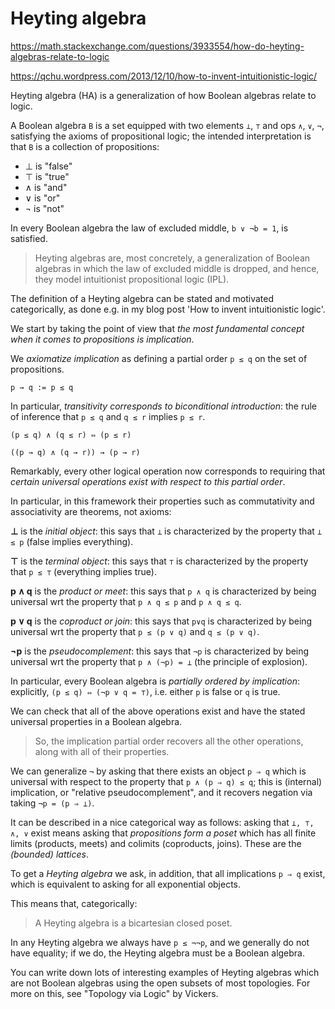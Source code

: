 # Heyting algebra

https://math.stackexchange.com/questions/3933554/how-do-heyting-algebras-relate-to-logic

https://qchu.wordpress.com/2013/12/10/how-to-invent-intuitionistic-logic/

Heyting algebra (HA) is a generalization of how Boolean algebras relate to logic.

A Boolean algebra `B` is a set equipped with two elements `⊥`, `⊤` and ops `∧`, `∨`, `¬`, satisfying the axioms of propositional logic; the intended interpretation is that `B` is a collection of propositions:
- ⊥ is "false"
- ⊤ is "true"
- ∧ is "and"
- ∨ is "or"
- ¬ is "not"

In every Boolean algebra the law of excluded middle, `b ∨ ¬b = 1`, is satisfied.

>Heyting algebras are, most concretely, a generalization of Boolean algebras in which the law of excluded middle is dropped, and hence, they model intuitionist propositional logic (IPL).

The definition of a Heyting algebra can be stated and motivated categorically, as done e.g. in my blog post 'How to invent intuitionistic logic'.


We start by taking the point of view that *the most fundamental concept when it comes to propositions is implication*.

We *axiomatize implication* as defining a partial order `p ≤ q` on the set of propositions.

    p → q := p ≤ q

In particular, *transitivity corresponds to biconditional introduction*: 
the rule of inference that `p ≤ q` and `q ≤ r` implies `p ≤ r`.

    (p ≤ q) ∧ (q ≤ r) ⇔ (p ≤ r)

    ((p → q) ∧ (q → r)) → (p → r)


Remarkably, every other logical operation now corresponds to requiring that *certain universal operations exist with respect to this partial order*.

In particular, in this framework their properties such as commutativity and associativity are theorems, not axioms:

__⊥__ is the *initial object*: 
this says that `⊥` is characterized 
by the property that `⊥ ≤ p` 
(false implies everything).

__⊤__ is the *terminal object*: 
this says that `⊤` is characterized 
by the property that `p ≤ ⊤` 
(everything implies true).

__p ∧ q__ is the *product or meet*: 
this says that `p ∧ q` is characterized 
by being universal wrt the property 
that `p ∧ q ≤ p` and `p ∧ q ≤ q`.

__p ∨ q__ is the *coproduct or join*: 
this says that `p∨q` is characterized 
by being universal wrt the property 
that `p ≤ (p ∨ q)` and `q ≤ (p ∨ q)`.

__¬p__ is the *pseudocomplement*: 
this says that `¬p` is characterized 
by being universal wrt the property 
that `p ∧ (¬p) = ⊥` 
(the principle of explosion).


In particular, every Boolean algebra 
is *partially ordered by implication*: 
explicitly, `(p ≤ q) ⇔ (¬p ∨ q = ⊤)`, 
i.e. either `p` is false or `q` is true.

We can check that all of the above operations exist and 
have the stated universal properties in a Boolean algebra.

>So, the implication partial order recovers all the
>other operations, along with all of their properties.

We can generalize `¬` 
by asking that there exists 
an object `p ⇒ q` 
which is universal 
with respect to the property 
that `p ∧ (p ⇒ q) ≤ q`; 
this is (internal) implication, 
or "relative pseudocomplement", 
and it recovers negation via taking `¬p = (p ⇒ ⊥)`.

It can be described in a nice categorical way as follows: 
asking that `⊥, ⊤, ∧, ∨` exist 
means asking that *propositions form a poset* 
which has all finite limits (products, meets) 
and colimits (coproducts, joins). 
These are the *(bounded) lattices*.

To get a *Heyting algebra* we ask, in addition, 
that all implications `p ⇒ q` exist, 
which is equivalent to asking for all exponential objects.

This means that, categorically:
>A Heyting algebra is a bicartesian closed poset.

In any Heyting algebra we always have `p ≤ ¬¬p`, 
and we generally do not have equality; 
if we do, the Heyting algebra must be a Boolean algebra.


You can write down lots of interesting examples of Heyting algebras which are not Boolean algebras using the open subsets of most topologies. For more on this, see "Topology via Logic" by Vickers.
